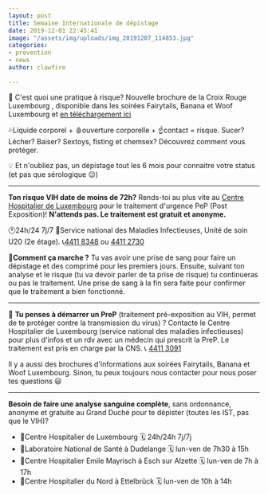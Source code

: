 ```yaml
---
layout: post
title: Semaine Internationale de dépistage
date: 2019-12-01 22:45:41
image: "/assets/img/uploads/img_20191207_114853.jpg"
categories:
- prevention
- news
author: clawfire

---
```

🤔 C'est quoi une pratique à risque? Nouvelle brochure de la Croix Rouge Luxembourg , disponible dans les soirées Fairytails, Banana et Woof Luxembourg et [en téléchargement ici](/assets/img/uploads/brochure.pdf)

💦Liquide corporel + 🩸ouverture corporelle + ☝️contact = risque.
Sucer? Lécher? Baiser? Sextoys, fisting et chemsex? Découvrez comment vous protéger.

💡 Et n'oubliez pas, un dépistage tout les 6 mois pour connaitre votre status (et pas que sérologique 😉)

* * *

**Ton risque VIH date de moins de 72h?** Rends-toi au plus vite au [Centre Hospitalier de Luxembourg](http://chl.lu) pour le traitement d'urgence PeP (Post Exposition)! **N'attends pas. Le traitement est gratuit et anonyme.**

🕐24h/24 7j/7
📍Service national des Maladies Infectieuses, Unité de soin U20 (2e étage).
📞[4411 8348](tel:44118348) ou [4411 2730](tel:44112730)

💭**Comment ça marche ?** Tu vas avoir une prise de sang pour faire un dépistage et des comprimé pour les premiers jours. Ensuite, suivant ton analyse et le risque (tu va devoir parler de ta prise de risque) tu continueras ou pas le traitement. Une prise de sang à la fin sera faite pour confirmer que le traitement a bien fonctionné.

* * *

🤔 **Tu penses à démarrer un PreP** (traitement pré-exposition au VIH, permet de te protéger contre la transmission du virus) ? Contacte le Centre Hospitalier de Luxembourg (service national des maladies infectieuses) pour plus d'infos et un rdv avec un médecin qui prescrit la PreP. Le traitement est pris en charge par la CNS.
📞 [4411 3091](tel:44113091)

Il y a aussi des brochures d'informations aux soirées Fairytails, Banana et Woof Luxembourg. Sinon, tu peux toujours nous contacter pour nous poser tes questions 😃

* * *

**Besoin de faire une analyse sanguine complète**, sans ordonnance, anonyme et gratuite au Grand Duché pour te dépister (toutes les IST, pas que le VIH)?

-   📍Centre Hospitalier de Luxembourg 🗓 24h/24h 7j/7j
-   📍Laboratoire National de Santé à Dudelange 🗓 lun-ven de 7h30 à 15h
-   📍Centre Hospitalier Emile Mayrisch à Esch sur Alzette 🗓 lun-ven de 7h à 17h
-   📍Centre Hospitalier du Nord à Ettelbrück 🗓 lun-ven de 10h à 14h
